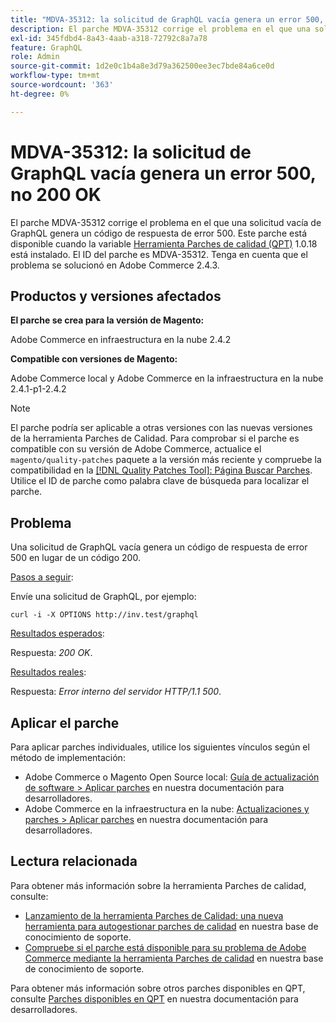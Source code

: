 ```yaml
---
title: "MDVA-35312: la solicitud de GraphQL vacía genera un error 500, no 200 OK"
description: El parche MDVA-35312 corrige el problema en el que una solicitud vacía de GraphQL genera un código de respuesta de error 500. Este parche está disponible cuando está instalada la [Quality Patches Tool (QPT)](/help/announcements/adobe-commerce-announcements/magento-quality-patches-released-new-tool-to-self-serve-quality-patches.md) 1.0.18. El ID del parche es MDVA-35312. Tenga en cuenta que el problema se solucionó en Adobe Commerce 2.4.3.
exl-id: 345fdbd4-8a43-4aab-a318-72792c8a7a78
feature: GraphQL
role: Admin
source-git-commit: 1d2e0c1b4a8e3d79a362500ee3ec7bde84a6ce0d
workflow-type: tm+mt
source-wordcount: '363'
ht-degree: 0%

---
```


# MDVA-35312: la solicitud de GraphQL vacía genera un error 500, no 200 OK

El parche MDVA-35312 corrige el problema en el que una solicitud vacía de GraphQL genera un código de respuesta de error 500. Este parche está disponible cuando la variable [Herramienta Parches de calidad (QPT)](/help/announcements/adobe-commerce-announcements/magento-quality-patches-released-new-tool-to-self-serve-quality-patches.md) 1.0.18 está instalado. El ID del parche es MDVA-35312. Tenga en cuenta que el problema se solucionó en Adobe Commerce 2.4.3.

## Productos y versiones afectados

**El parche se crea para la versión de Magento:**

Adobe Commerce en infraestructura en la nube 2.4.2

**Compatible con versiones de Magento:**

Adobe Commerce local y Adobe Commerce en la infraestructura en la nube 2.4.1-p1-2.4.2

>[!NOTE]
>
>El parche podría ser aplicable a otras versiones con las nuevas versiones de la herramienta Parches de Calidad. Para comprobar si el parche es compatible con su versión de Adobe Commerce, actualice el `magento/quality-patches` paquete a la versión más reciente y compruebe la compatibilidad en la [[!DNL Quality Patches Tool]: Página Buscar Parches](https://devdocs.magento.com/quality-patches/tool.html#patch-grid). Utilice el ID de parche como palabra clave de búsqueda para localizar el parche.

## Problema

Una solicitud de GraphQL vacía genera un código de respuesta de error 500 en lugar de un código 200.

<u>Pasos a seguir</u>:

Envíe una solicitud de GraphQL, por ejemplo:

```curl
curl -i -X OPTIONS http://inv.test/graphql
```

<u>Resultados esperados</u>:

Respuesta: *200 OK*.

<u>Resultados reales</u>:

Respuesta: *Error interno del servidor HTTP/1.1 500*.

## Aplicar el parche

Para aplicar parches individuales, utilice los siguientes vínculos según el método de implementación:

* Adobe Commerce o Magento Open Source local: [Guía de actualización de software > Aplicar parches](https://devdocs.magento.com/guides/v2.4/comp-mgr/patching/mqp.html) en nuestra documentación para desarrolladores.
* Adobe Commerce en la infraestructura en la nube: [Actualizaciones y parches > Aplicar parches](https://devdocs.magento.com/cloud/project/project-patch.html) en nuestra documentación para desarrolladores.

## Lectura relacionada

Para obtener más información sobre la herramienta Parches de calidad, consulte:

* [Lanzamiento de la herramienta Parches de Calidad: una nueva herramienta para autogestionar parches de calidad](/help/announcements/adobe-commerce-announcements/magento-quality-patches-released-new-tool-to-self-serve-quality-patches.md) en nuestra base de conocimiento de soporte.
* [Compruebe si el parche está disponible para su problema de Adobe Commerce mediante la herramienta Parches de calidad](/help/support-tools/patches-available-in-qpt-tool/check-patch-for-magento-issue-with-magento-quality-patches.md) en nuestra base de conocimiento de soporte.

Para obtener más información sobre otros parches disponibles en QPT, consulte [Parches disponibles en QPT](https://devdocs.magento.com/quality-patches/tool.html#patch-grid) en nuestra documentación para desarrolladores.
